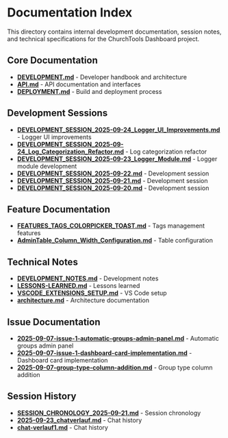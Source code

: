 # Documentation Index

This directory contains internal development documentation, session notes, and technical specifications for the ChurchTools Dashboard project.

## Core Documentation
- **[DEVELOPMENT.md](./DEVELOPMENT.md)** - Developer handbook and architecture
- **[API.md](./API.md)** - API documentation and interfaces  
- **[DEPLOYMENT.md](./DEPLOYMENT.md)** - Build and deployment process

## Development Sessions
- **[DEVELOPMENT_SESSION_2025-09-24_Logger_UI_Improvements.md](./DEVELOPMENT_SESSION_2025-09-24_Logger_UI_Improvements.md)** - Logger UI improvements
- **[DEVELOPMENT_SESSION_2025-09-24_Log_Categorization_Refactor.md](./DEVELOPMENT_SESSION_2025-09-24_Log_Categorization_Refactor.md)** - Log categorization refactor
- **[DEVELOPMENT_SESSION_2025-09-23_Logger_Module.md](./DEVELOPMENT_SESSION_2025-09-23_Logger_Module.md)** - Logger module development
- **[DEVELOPMENT_SESSION_2025-09-22.md](./DEVELOPMENT_SESSION_2025-09-22.md)** - Development session
- **[DEVELOPMENT_SESSION_2025-09-21.md](./DEVELOPMENT_SESSION_2025-09-21.md)** - Development session
- **[DEVELOPMENT_SESSION_2025-09-20.md](./DEVELOPMENT_SESSION_2025-09-20.md)** - Development session

## Feature Documentation
- **[FEATURES_TAGS_COLORPICKER_TOAST.md](./FEATURES_TAGS_COLORPICKER_TOAST.md)** - Tags management features
- **[AdminTable_Column_Width_Configuration.md](./AdminTable_Column_Width_Configuration.md)** - Table configuration

## Technical Notes
- **[DEVELOPMENT_NOTES.md](./DEVELOPMENT_NOTES.md)** - Development notes
- **[LESSONS-LEARNED.md](./LESSONS-LEARNED.md)** - Lessons learned
- **[VSCODE_EXTENSIONS_SETUP.md](./VSCODE_EXTENSIONS_SETUP.md)** - VS Code setup
- **[architecture.md](./architecture.md)** - Architecture documentation

## Issue Documentation
- **[2025-09-07-issue-1-automatic-groups-admin-panel.md](./2025-09-07-issue-1-automatic-groups-admin-panel.md)** - Automatic groups admin panel
- **[2025-09-07-issue-1-dashboard-card-implementation.md](./2025-09-07-issue-1-dashboard-card-implementation.md)** - Dashboard card implementation
- **[2025-09-07-group-type-column-addition.md](./2025-09-07-group-type-column-addition.md)** - Group type column addition

## Session History
- **[SESSION_CHRONOLOGY_2025-09-21.md](./SESSION_CHRONOLOGY_2025-09-21.md)** - Session chronology
- **[2025-09-23_chatverlauf.md](./2025-09-23_chatverlauf.md)** - Chat history
- **[chat-verlauf1.md](./chat-verlauf1.md)** - Chat history
